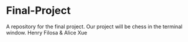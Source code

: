Final-Project
=============

A repository for the final project. Our project will be chess in the terminal window. Henry Filosa & Alice Xue
